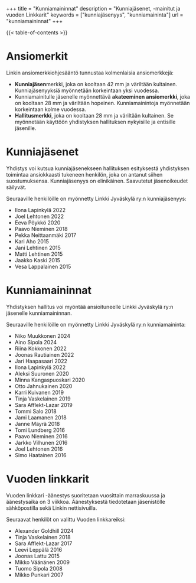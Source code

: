 +++
title = "Kunniamaininnat"
description = "Kunniajäsenet, -mainitut ja vuoden Linkkarit"
keywords = ["kunniajäsenyys", "kunniamaininta"]
url = "kunniamaininnat"
+++

{{< table-of-contents >}}

# Ansiomerkit
Linkin ansiomerkkiohjesääntö tunnustaa kolmenlaisia ansiomerkkejä:
* **Kunniajäsen**merkki, joka on kooltaan 42 mm ja väriltään
  kultainen. Kunniajäsenyyksiä myönnetään korkeintaan yksi vuodessa.
* Kunniamainitulle jäsenelle myönnettävä **akateeminen ansiomerkki**,
  joka on kooltaan 28 mm ja väriltään hopeinen. Kunniamainintoja
  myönnetään korkeintaan kolme vuodessa.
* **Hallitusmerkki**, joka on kooltaan 28 mm ja väriltään kultainen. 
  Se myönnetään käyttöön yhdistyksen hallituksen nykyisille ja
  entisille jäsenille.

# Kunniajäsenet

Yhdistys voi kutsua kunniajäsenekseen hallituksen esityksestä
yhdistyksen toimintaa ansiokkaasti tukeneen henkilön, joka on antanut
siihen suostumuksensa. Kunniajäsenyys on elinikäinen. Saavutetut
jäsenoikeudet säilyvät.

Seuraaville henkilöille on myönnetty Linkki Jyväskylä ry:n
kunniajäsenyys:
- Ilona Lapinkylä 2022
- Joel Lehtonen 2022
- Eeva Pöykkö 2020
- Paavo Nieminen 2018
- Pekka Neittaanmäki 2017
- Kari Aho 2015
- Jani Lehtinen 2015
- Matti Lehtinen 2015
- Jaakko Kaski 2015
- Vesa Lappalainen 2015
  
# Kunniamaininnat

Yhdistyksen hallitus voi myöntää ansioituneelle Linkki Jyväskylä ry:n
jäsenelle kunniamaininnan.  

Seuraaville henkilöille on myönnetty Linkki Jyväskylä ry:n
kunniamaininta:
- Niko Muukkonen 2024
- Aino Sipola 2024
- Riina Kokkonen 2022
- Joonas Rautiainen 2022
- Jari Haapasaari 2022
- Ilona Lapinkylä 2022
- Aleksi Suuronen 2020
- Minna Kangaspuoskari 2020
- Otto Jahnukainen 2020
- Karri Kuivanen 2019
- Tinja Vaskelainen 2019
- Sara Afflekt-Lazar 2019
- Tommi Salo 2018
- Jami Laamanen 2018
- Janne Mäyrä 2018
- Tomi Lundberg 2016
- Paavo Nieminen 2016
- Jarkko Vilhunen 2016
- Joel Lehtonen 2016
- Simo Haatainen 2016

# Vuoden linkkarit

Vuoden linkkari -äänestys suoritetaan vuosittain marraskuussa ja
äänestysaika on 3 viikkoa. Äänestyksestä tiedotetaan jäsenistölle
sähköpostilla sekä Linkin nettisivuilla. 

Seuraavat henkilöt on valittu Vuoden linkkareiksi:
- Alexander Goldhill 2024
- Tinja Vaskelainen 2018
- Sara Afflekt-Lazar 2017
- Leevi Leppälä 2016
- Joonas Lattu 2015
- Mikko Väänänen 2009
- Tuomo Sipola 2008
- Mikko Punkari 2007
